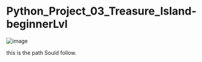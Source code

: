 # Python_Project_03_Treasure_Island-beginnerLvl

![image](https://github.com/778569/Python_Project_03_Treasure_Island-beginnerLvl/assets/52319671/e384b3d3-6b02-4beb-ae20-73ed1ba1b23e)


this is the path Sould follow. 
